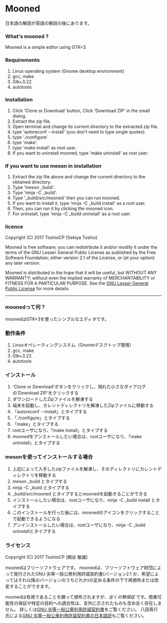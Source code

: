 # Mooned

日本語の解説が英語の解説の後にあります。

### What's mooned ?

Mooned is a simple editor using GTK+3.

### Requirements

1. Linux operating system (Gnome desktop environment)
2. gcc, make
3. Gtk+3.22
4. autotools

### Installation

1. Click 'Clone or Download' button, Click 'Download ZIP' in the small dialog.
2. Extract the zip file.
3. Open terminal and change its current directory to the extracted zip file.
4. type 'autoreconf --install' (you don't need to type single quotes).
5. type './configure'.
6. type 'make'.
7. type 'make install' as root user.
8. If you want to uninstall mooned, type 'make uninstall' as root user.

### If you want to use meson in installation

1. Extract the zip file above and change the current directory to the obtained directory.
2. Type 'meson _build'.
3. Type 'ninja -C _build'.
4. Type '_build/src/mooned' then you can run mooned.
5. If you want to install it, type 'ninja -C _build install' as a root user.
6. Then, you can run it by clicking the mooned icon. 
7. For uninstall, type 'ninja -C _build uninstall' as a root user.

### licence

Copyright (C) 2017  ToshioCP (Sekiya Toshio)

Mooned is free software; you can redistribute it and/or
modify it under the terms of the GNU Lesser General Public
License as published by the Free Software Foundation; either
version 2.1 of the License, or (at your option) any later version.

Mooned is distributed in the hope that it will be useful,
but WITHOUT ANY WARRANTY; without even the implied warranty of
MERCHANTABILITY or FITNESS FOR A PARTICULAR PURPOSE.
See the [GNU Lesser General Public License](https://www.gnu.org/licenses/lgpl-2.1.html) for more details.

--------------------------

### moonedって何？

moonedはGTK+3を使ったシンプルなエディタです。

### 動作条件

1. Linuxオペレーティングシステム（Gnomeデスクトップ環境）
2. gcc, make
3. Gtk+3.22
4. autotools

### インストール

1. 'Clone or Download'ボタンをクリックし、現れた小さなダイアログの'Download ZIP'をクリックする
2. ダウンロードしたZipファイルを解凍する
3. 端末を起動し、カレントディレクトリを解凍したZipファイルに移動する
4. 「autoreconf --install」とタイプする
5. 「./configure」とタイプする
6. 「make」とタイプする
7. rootユーザになり、「make install」とタイプする
8. moonedをアンストールしたい場合は、rootユーザになり、「make uninstall」とタイプする

### mesonを使ってインストールする場合

1. 上記によって入手したzipファイルを解凍し、そのディレクトリにカレントディレクトリを移動する
2. meson _build とタイプする
3. ninja -C _build とタイプする
4. _build/src/mooned とタイプするとmoonedを起動することができる
5. インストールしたい場合は、rootユーザになり、ninja -C _build install とタイプする
6. このインストールを行った後には、moonedのアイコンをクリックすることで起動できるようになる
7. アンインストールしたい場合は、rootユーザになり、ninja -C _build uninstallとタイプする

### ライセンス

Copyright (C) 2017  ToshioCP (関谷 敏雄)

moonedはフリーソフトウェアです。
moonedは、フリーソフトウェア財団によって発行されたGNU 劣等一般公衆利用許諾契約書(バージョン2.1 か、希望によってはそれ以降のバージョンのうちどれか)の定める条件の下で再頒布または改変することができます。

moonedは有用であることを願って頒布されますが、*全くの無保証* です。商業可能性の保証や特定の目的への適合性は、言外に示されたものも含め全く存在しません。
詳しくは[GNU 劣等一般公衆利用許諾契約書](https://www.gnu.org/licenses/lgpl-2.1.html)をご覧ください。
八田真行氏による[GNU 劣等一般公衆利用許諾契約書の日本語訳](https://osdn.net/projects/opensource/wiki/licenses%2FGNU_Library_or_Lesser_General_Public_License)もご覧ください。
